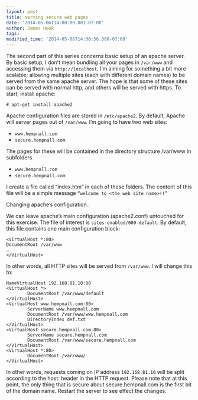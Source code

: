```yaml
---
layout: post
title: serving secure web pages
date: '2014-05-06T14:00:00.001-07:00'
author: James Hook
tags: 
modified_time: '2014-05-06T14:00:56.380-07:00'
---
```


The second part of this series concerns basic setup of an apache server. By basic setup, I don’t mean bundling all your pages in ```/var/www``` and accessing them via ```http://localhost```. I’m aiming for something a bit more scalable; allowing multiple sites (each with different domain names) to be served from the same apache server. The hope is that some of these sites can be served with normal http, and others will be served with https.
To start, install apache:

```
# apt-get install apache2
```

Apache configuration files are stored in ```/etc/apache2```. By default, Apache will server pages out of ```/var/www```.
I’m going to have two web sites:
* ```www.hempnall.com```
* ```secure.hempnall.com```

The pages for these will be contained in the directory structure /var/www in subfolders
* ```www.hempnall.com```
* ```secure.hempnall.com```

I create a file called “index.htm” in each of these folders. The content of this file will be a simple message ```“welcome to <the web site name>!!”```

Changing apache’s configuration..

We can leave apache’s main configuration (apache2.conf) untouched for this exercise. The file of interest is ```sites-enabled/000-default```. By default, this file contains one main configuration block:

```
<VirtualHost *:80>
DocumentRoot /var/www
…
</VirtualHost>
```

In other words, all HTTP sites will be served from ```/var/www```. I will change this to:

```
NameVirtualHost 192.168.81.10:80
<VirtualHost *>
        DocumentRoot /var/www/default
</VirtualHost>
<VirtualHost www.hempnall.com:80>
        ServerName www.hempnall.com
        DocumentRoot /var/www/www.hempnall.com
        DirectoryIndex def.txt
</VirtualHost>
<VirtualHost secure.hempnall.com:80>
        ServerName secure.hempnall.com
        DocumentRoot /var/www/secure.hempnall.com
</VirtualHost>
<VirtualHost *:80>
        DocumentRoot /var/www/
</VirtualHost>
```

In other words, requests coming on IP address ```192.168.81.10``` will be split according to the host: header in the HTTP request. Please note that at this point, the only thing that is secure about secure.hempnall.com is the first bit of the domain name. Restart the server to see effect the changes.


